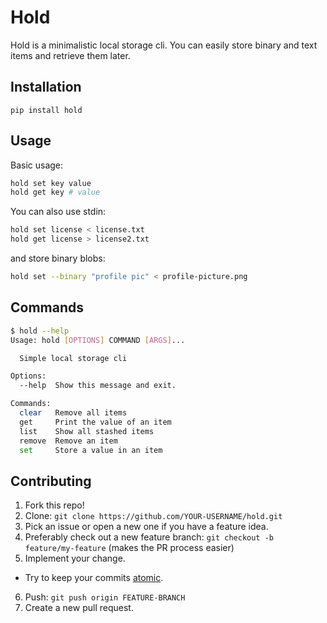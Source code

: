 # Hold

Hold is a minimalistic local storage cli. You can easily store binary and text items and retrieve them later.

## Installation

```
pip install hold
```

## Usage

Basic usage:
```sh
hold set key value
hold get key # value
```

You can also use stdin:
```sh
hold set license < license.txt
hold get license > license2.txt
```

and store binary blobs:
```sh
hold set --binary "profile pic" < profile-picture.png
```

## Commands

```sh
$ hold --help
Usage: hold [OPTIONS] COMMAND [ARGS]...

  Simple local storage cli

Options:
  --help  Show this message and exit.

Commands:
  clear   Remove all items
  get     Print the value of an item
  list    Show all stashed items
  remove  Remove an item
  set     Store a value in an item
```

## Contributing

1. Fork this repo!
2. Clone: `git clone https://github.com/YOUR-USERNAME/hold.git`
3. Pick an issue or open a new one if you have a feature idea.
4. Preferably check out a new feature branch: `git checkout -b feature/my-feature` (makes the PR process easier)
5. Implement your change.
  - Try to keep your commits [atomic](https://www.freshconsulting.com/atomic-commits/).
6. Push: `git push origin FEATURE-BRANCH`
7. Create a new pull request.

